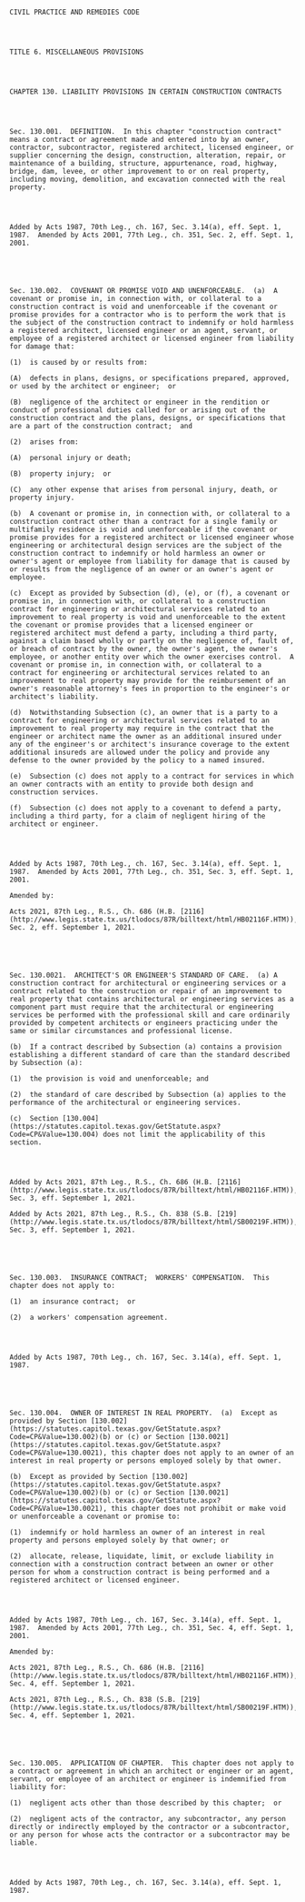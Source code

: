 ﻿
    
    
    	
    					
    
    
    CIVIL PRACTICE AND REMEDIES CODE
    
      
    
    
    TITLE 6. MISCELLANEOUS PROVISIONS
    
      
    
    
    CHAPTER 130. LIABILITY PROVISIONS IN CERTAIN CONSTRUCTION CONTRACTS
    
      
    
    
    Sec. 130.001.  DEFINITION.  In this chapter "construction contract" means a contract or agreement made and entered into by an owner, contractor, subcontractor, registered architect, licensed engineer, or supplier concerning the design, construction, alteration, repair, or maintenance of a building, structure, appurtenance, road, highway, bridge, dam, levee, or other improvement to or on real property, including moving, demolition, and excavation connected with the real property.
    
    
    
    
    Added by Acts 1987, 70th Leg., ch. 167, Sec. 3.14(a), eff. Sept. 1, 1987.  Amended by Acts 2001, 77th Leg., ch. 351, Sec. 2, eff. Sept. 1, 2001.
    
    
    
    
    
    Sec. 130.002.  COVENANT OR PROMISE VOID AND UNENFORCEABLE.  (a)  A covenant or promise in, in connection with, or collateral to a construction contract is void and unenforceable if the covenant or promise provides for a contractor who is to perform the work that is the subject of the construction contract to indemnify or hold harmless a registered architect, licensed engineer or an agent, servant, or employee of a registered architect or licensed engineer from liability for damage that:
    
    (1)  is caused by or results from:
    
    (A)  defects in plans, designs, or specifications prepared, approved, or used by the architect or engineer;  or
    
    (B)  negligence of the architect or engineer in the rendition or conduct of professional duties called for or arising out of the construction contract and the plans, designs, or specifications that are a part of the construction contract;  and
    
    (2)  arises from:
    
    (A)  personal injury or death;
    
    (B)  property injury;  or
    
    (C)  any other expense that arises from personal injury, death, or property injury.
    
    (b)  A covenant or promise in, in connection with, or collateral to a construction contract other than a contract for a single family or multifamily residence is void and unenforceable if the covenant or promise provides for a registered architect or licensed engineer whose engineering or architectural design services are the subject of the construction contract to indemnify or hold harmless an owner or owner's agent or employee from liability for damage that is caused by or results from the negligence of an owner or an owner's agent or employee.
    
    (c)  Except as provided by Subsection (d), (e), or (f), a covenant or promise in, in connection with, or collateral to a construction contract for engineering or architectural services related to an improvement to real property is void and unenforceable to the extent the covenant or promise provides that a licensed engineer or registered architect must defend a party, including a third party, against a claim based wholly or partly on the negligence of, fault of, or breach of contract by the owner, the owner's agent, the owner's employee, or another entity over which the owner exercises control.  A covenant or promise in, in connection with, or collateral to a contract for engineering or architectural services related to an improvement to real property may provide for the reimbursement of an owner's reasonable attorney's fees in proportion to the engineer's or architect's liability.
    
    (d)  Notwithstanding Subsection (c), an owner that is a party to a contract for engineering or architectural services related to an improvement to real property may require in the contract that the engineer or architect name the owner as an additional insured under any of the engineer's or architect's insurance coverage to the extent additional insureds are allowed under the policy and provide any defense to the owner provided by the policy to a named insured.
    
    (e)  Subsection (c) does not apply to a contract for services in which an owner contracts with an entity to provide both design and construction services.
    
    (f)  Subsection (c) does not apply to a covenant to defend a party, including a third party, for a claim of negligent hiring of the architect or engineer.
    
    
    
    
    Added by Acts 1987, 70th Leg., ch. 167, Sec. 3.14(a), eff. Sept. 1, 1987.  Amended by Acts 2001, 77th Leg., ch. 351, Sec. 3, eff. Sept. 1, 2001.
    
    Amended by: 
    
    Acts 2021, 87th Leg., R.S., Ch. 686 (H.B. [2116](http://www.legis.state.tx.us/tlodocs/87R/billtext/html/HB02116F.HTM)), Sec. 2, eff. September 1, 2021.
    
    
    
    
    
    Sec. 130.0021.  ARCHITECT'S OR ENGINEER'S STANDARD OF CARE.  (a) A construction contract for architectural or engineering services or a contract related to the construction or repair of an improvement to real property that contains architectural or engineering services as a component part must require that the architectural or engineering services be performed with the professional skill and care ordinarily provided by competent architects or engineers practicing under the same or similar circumstances and professional license.
    
    (b)  If a contract described by Subsection (a) contains a provision establishing a different standard of care than the standard described by Subsection (a):
    
    (1)  the provision is void and unenforceable; and
    
    (2)  the standard of care described by Subsection (a) applies to the performance of the architectural or engineering services.
    
    (c)  Section [130.004](https://statutes.capitol.texas.gov/GetStatute.aspx?Code=CP&Value=130.004) does not limit the applicability of this section.
    
    
    
    
    Added by Acts 2021, 87th Leg., R.S., Ch. 686 (H.B. [2116](http://www.legis.state.tx.us/tlodocs/87R/billtext/html/HB02116F.HTM)), Sec. 3, eff. September 1, 2021.
    
    Added by Acts 2021, 87th Leg., R.S., Ch. 838 (S.B. [219](http://www.legis.state.tx.us/tlodocs/87R/billtext/html/SB00219F.HTM)), Sec. 3, eff. September 1, 2021.
    
    
    
    
    
    Sec. 130.003.  INSURANCE CONTRACT;  WORKERS' COMPENSATION.  This chapter does not apply to:
    
    (1)  an insurance contract;  or
    
    (2)  a workers' compensation agreement.
    
    
    
    
    Added by Acts 1987, 70th Leg., ch. 167, Sec. 3.14(a), eff. Sept. 1, 1987.
    
    
    
    
    
    Sec. 130.004.  OWNER OF INTEREST IN REAL PROPERTY.  (a)  Except as provided by Section [130.002](https://statutes.capitol.texas.gov/GetStatute.aspx?Code=CP&Value=130.002)(b) or (c) or Section [130.0021](https://statutes.capitol.texas.gov/GetStatute.aspx?Code=CP&Value=130.0021), this chapter does not apply to an owner of an interest in real property or persons employed solely by that owner.
    
    (b)  Except as provided by Section [130.002](https://statutes.capitol.texas.gov/GetStatute.aspx?Code=CP&Value=130.002)(b) or (c) or Section [130.0021](https://statutes.capitol.texas.gov/GetStatute.aspx?Code=CP&Value=130.0021), this chapter does not prohibit or make void or unenforceable a covenant or promise to:
    
    (1)  indemnify or hold harmless an owner of an interest in real property and persons employed solely by that owner; or
    
    (2)  allocate, release, liquidate, limit, or exclude liability in connection with a construction contract between an owner or other person for whom a construction contract is being performed and a registered architect or licensed engineer.
    
    
    
    
    Added by Acts 1987, 70th Leg., ch. 167, Sec. 3.14(a), eff. Sept. 1, 1987.  Amended by Acts 2001, 77th Leg., ch. 351, Sec. 4, eff. Sept. 1, 2001.
    
    Amended by: 
    
    Acts 2021, 87th Leg., R.S., Ch. 686 (H.B. [2116](http://www.legis.state.tx.us/tlodocs/87R/billtext/html/HB02116F.HTM)), Sec. 4, eff. September 1, 2021.
    
    Acts 2021, 87th Leg., R.S., Ch. 838 (S.B. [219](http://www.legis.state.tx.us/tlodocs/87R/billtext/html/SB00219F.HTM)), Sec. 4, eff. September 1, 2021.
    
    
    
    
    
    Sec. 130.005.  APPLICATION OF CHAPTER.  This chapter does not apply to a contract or agreement in which an architect or engineer or an agent, servant, or employee of an architect or engineer is indemnified from liability for:
    
    (1)  negligent acts other than those described by this chapter;  or
    
    (2)  negligent acts of the contractor, any subcontractor, any person directly or indirectly employed by the contractor or a subcontractor, or any person for whose acts the contractor or a subcontractor may be liable.
    
    
    
    
    Added by Acts 1987, 70th Leg., ch. 167, Sec. 3.14(a), eff. Sept. 1, 1987.
    
    
    
    
    				
